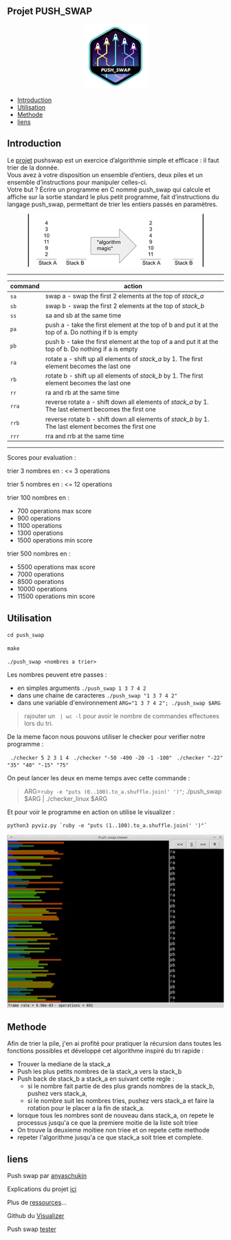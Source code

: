 ## Projet PUSH_SWAP

<p align="center">
  <img src="./ressources/push_swap.png" alt="push_swap project"/>
</p>

* [Introduction](#introduction)
* [Utilisation](#utilisation)
* [Methode](#methode)
* [liens](#liens)

## Introduction

Le [projet](./resources/fr.subject.pdf) pushswap  est un exercice d’algorithmie simple et efficace : il faut trier de la donnée.  
Vous avez à votre disposition un ensemble d’entiers, deux piles et un ensemble d’instructions pour manipuler celles-ci.  
Votre but ? Écrire un programme en C nommé push_swap qui calcule et affiche sur la sortie standard le plus petit programme, fait d’instructions du  langage push_swap, permettant de trier les entiers passés en paramètres.

<p align="center">
  <img src="./ressources/method.png" alt="method"/>
</p>

---

command  | action |
---|------|
`sa` | swap a - swap the first 2 elements at the top of *stack_a*					|
`sb` | swap b - swap the first 2 elements at the top of *stack_b*	|
`ss` | sa and sb at the same time |
`pa` | push a - take the first element at the top of b and put it at the top of a. Do nothing if b is empty|
`pb` | push b - take the first element at the top of a and put it at the top of b. Do nothing if a is empty |
`ra` | rotate a - shift up all elements of *stack_a* by 1. The first element becomes the last one			|
`rb` | rotate b - shift up all elements of *stack_b* by 1. The first element becomes the last one 		|
`rr` | ra and rb at the same time			|
`rra` |  reverse rotate a - shift down all elements of *stack_a* by 1. The last element becomes the first one	|
`rrb` |  reverse rotate b - shift down all elements of *stack_b* by 1. The last element becomes the first one	|
`rrr` | rra and rrb at the same time		|

---
Scores pour evaluation :

trier 3 nombres en : <= 3 operations

trier 5 nombres en : <= 12 operations

trier 100 nombres en :

* 700 operations max score
* 900 operations
* 1100 operations
* 1300 operations
* 1500 operations min score

trier 500 nombres en :

* 5500 operations max score
* 7000 operations
* 8500 operations
* 10000 operations
* 11500 operations min score

## Utilisation

`cd push_swap`

`make`

`./push_swap <nombres a trier>`

Les nombres peuvent etre passes :

* en simples arguments `./push_swap 1 3 7 4 2`
* dans une chaine de caracteres `./push_swap "1 3 7 4 2"` 
* dans une variable d'environnement `ARG="1 3 7 4 2"; ./push_swap $ARG`

> rajouter un ` | wc -l` pour avoir le nombre de commandes effectuees lors du tri.

De la meme facon nous pouvons utiliser le checker pour verifier notre programme :

` ./checker 5 2 3 1 4`
` ./checker "-50 -400 -20 -1 -100"`
` ./checker "-22" "35" "40" "-15" "75"`

On peut lancer les deux en meme temps avec cette commande :

> ARG=`ruby -e "puts (0..100).to_a.shuffle.join(' ')"`; ./push_swap $ARG | ./checker_linux $ARG

Et pour voir le programme en action on utilise le visualizer :

    python3 pyviz.py `ruby -e "puts (1..100).to_a.shuffle.join(' ')"`

<p align="center">
  <img src="./ressources/push_swap_visualizer.gif" alt="visualizer"/>
</p>

## Methode

Afin de trier la pile, j'en ai profité pour pratiquer la récursion dans toutes les fonctions possibles et développé cet algorithme inspiré du tri rapide :

 - Trouver la mediane de la stack_a
 - Push les plus petits nombres de la stack_a vers la stack_b
 - Push back de stack_b a stack_a en suivant cette regle :
	 -  si le nombre fait partie de des plus grands nombres de la stack_b, pushez vers stack_a,
	 - si le nombre suit les nombres tries, pushez vers stack_a et faire la rotation pour le placer a la fin de stack_a.
- lorsque tous les nombres sont de nouveau dans stack_a, on repete le processus jusqu'a ce que la premiere moitie de la liste soit triee
- On trouve la deuxieme moitiee non triee et on repete cette methode
- repeter l'algorithme jusqu'a ce que stack_a soit triee et complete.

## liens
Push swap par [anyaschukin](https://github.com/anyaschukin/Push_Swap/tree/master)

Explications du projet [ici](https://medium.com/@msouiyeh/not-your-typical-42network-push-swap-cc583f863a90)

Plus de [ressources](https://push_swap.simple.ink/resources-6af6a8eb190b46e3aad85e9a2d4486c7)...

Github du [Visualizer](https://github.com/o-reo/push_swap_visualizer)

Push swap [tester](https://github.com/laisarena/push_swap_tester)

